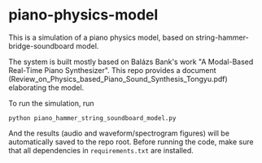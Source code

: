 # piano-physics-model
This is a simulation of a piano physics model, based on string-hammer-bridge-soundboard model.

The system is built mostly based on Balázs Bank's work "A Modal-Based Real-Time Piano Synthesizer". This repo provides a document (Review_on_Physics_based_Piano_Sound_Synthesis_Tongyu.pdf) elaborating the model.

To run the simulation, run
```
python piano_hammer_string_soundboard_model.py
```
And the results (audio and waveform/spectrogram figures) will be automatically saved to the repo root. Before running the code, make sure that all dependencies in ```requirements.txt``` are installed.
